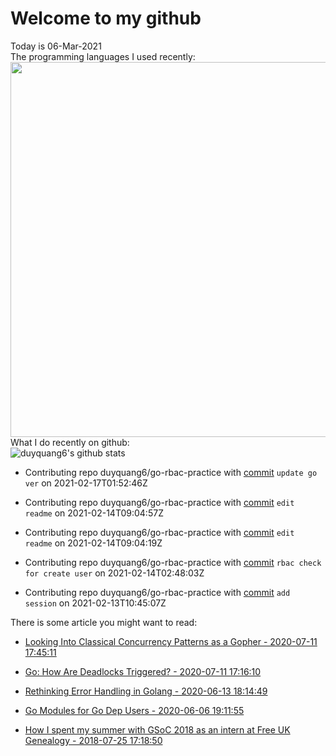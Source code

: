 # Welcome to my github 
Today is 06-Mar-2021\
The programming languages I used recently:\
<img src="https://wakatime.com/share/@duyquang6/fbe267a6-a29b-4a1a-b769-c566a361c376.svg" width="600">\
What I do recently on github:\
![duyquang6's github stats](https://github-readme-stats.vercel.app/api?username=duyquang6&layout=compact&hide=stars,prs,contribs,issues)

 - Contributing repo duyquang6/go-rbac-practice with [commit](https://github.com/duyquang6/go-rbac-practice/commit/ac358703f12e3fb2cbaadfcf9932c0f6c4570d16) `update go ver` on  2021-02-17T01:52:46Z

 - Contributing repo duyquang6/go-rbac-practice with [commit](https://github.com/duyquang6/go-rbac-practice/commit/a33caa974d1938d17988a15fbfa1ed096e798290) `edit readme` on  2021-02-14T09:04:57Z

 - Contributing repo duyquang6/go-rbac-practice with [commit](https://github.com/duyquang6/go-rbac-practice/commit/5e97d1389adc2a01582a881461b22296e9a55809) `edit readme` on  2021-02-14T09:04:19Z

 - Contributing repo duyquang6/go-rbac-practice with [commit](https://github.com/duyquang6/go-rbac-practice/commit/17fb9a61f79119cc5a56e933022e7ad162f24eea) `rbac check for create user` on  2021-02-14T02:48:03Z

 - Contributing repo duyquang6/go-rbac-practice with [commit](https://github.com/duyquang6/go-rbac-practice/commit/f3128e753e329dda6c5cf98db38bf35a91ad82fb) `add session` on  2021-02-13T10:45:07Z

There is some article you might want to read:

 - [Looking Into Classical Concurrency Patterns as a Gopher - 2020-07-11 17:45:11](https://medium.com/swlh/looking-into-classical-concurrency-patterns-as-a-gopher-be32be3b2690?source=rss-1a65837801e2------2)

 - [Go: How Are Deadlocks Triggered? - 2020-07-11 17:16:10](https://medium.com/a-journey-with-go/go-how-are-deadlocks-triggered-2305504ac019?source=rss-f26b90a8ca4b------2)

 - [Rethinking Error Handling in Golang - 2020-06-13 18:14:49](https://medium.com/swlh/rethinking-error-handling-in-golang-eac8160afe4?source=rss-1a65837801e2------2)

 - [Go Modules for Go Dep Users - 2020-06-06 19:11:55](https://medium.com/@sudarakayasindu/go-modules-for-go-dep-users-2f2d983525fc?source=rss-1a65837801e2------2)

 - [How I spent my summer with GSoC 2018 as an intern at Free UK Genealogy - 2018-07-25 17:18:50](https://medium.com/@sudarakayasindu/how-i-spent-my-summer-with-gsoc-2018-as-an-intern-of-free-uk-genealogy-245f7871a886?source=rss-1a65837801e2------2)

